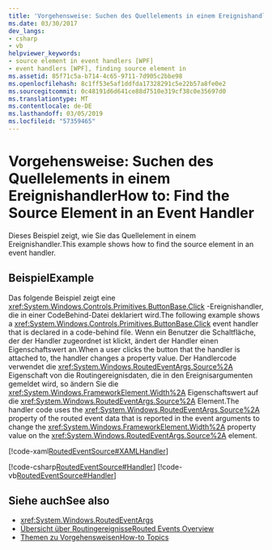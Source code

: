 ```yaml
---
title: 'Vorgehensweise: Suchen des Quellelements in einem Ereignishandler'
ms.date: 03/30/2017
dev_langs:
- csharp
- vb
helpviewer_keywords:
- source element in event handlers [WPF]
- event handlers [WPF], finding source element in
ms.assetid: 85f71c5a-b714-4c65-9711-7d905c2bbe98
ms.openlocfilehash: 8c1ff53e5af1ddfda17328291c5e22b57a8fe0e2
ms.sourcegitcommit: 0c48191d6d641ce88d7510e319cf38c0e35697d0
ms.translationtype: MT
ms.contentlocale: de-DE
ms.lasthandoff: 03/05/2019
ms.locfileid: "57359465"
---
```

# <a name="how-to-find-the-source-element-in-an-event-handler"></a><span data-ttu-id="5b7b0-102">Vorgehensweise: Suchen des Quellelements in einem Ereignishandler</span><span class="sxs-lookup"><span data-stu-id="5b7b0-102">How to: Find the Source Element in an Event Handler</span></span>
<span data-ttu-id="5b7b0-103">Dieses Beispiel zeigt, wie Sie das Quellelement in einem Ereignishandler.</span><span class="sxs-lookup"><span data-stu-id="5b7b0-103">This example shows how to find the source element in an event handler.</span></span>  
  
## <a name="example"></a><span data-ttu-id="5b7b0-104">Beispiel</span><span class="sxs-lookup"><span data-stu-id="5b7b0-104">Example</span></span>  
 <span data-ttu-id="5b7b0-105">Das folgende Beispiel zeigt eine <xref:System.Windows.Controls.Primitives.ButtonBase.Click> -Ereignishandler, die in einer CodeBehind-Datei deklariert wird.</span><span class="sxs-lookup"><span data-stu-id="5b7b0-105">The following example shows a <xref:System.Windows.Controls.Primitives.ButtonBase.Click> event handler that is declared in a code-behind file.</span></span> <span data-ttu-id="5b7b0-106">Wenn ein Benutzer die Schaltfläche, der der Handler zugeordnet ist klickt, ändert der Handler einen Eigenschaftswert an.</span><span class="sxs-lookup"><span data-stu-id="5b7b0-106">When a user clicks the button that the handler is attached to, the handler changes a property value.</span></span> <span data-ttu-id="5b7b0-107">Der Handlercode verwendet die <xref:System.Windows.RoutedEventArgs.Source%2A> Eigenschaft von die Routingereignisdaten, die in den Ereignisargumenten gemeldet wird, so ändern Sie die <xref:System.Windows.FrameworkElement.Width%2A> Eigenschaftswert auf die <xref:System.Windows.RoutedEventArgs.Source%2A> Element.</span><span class="sxs-lookup"><span data-stu-id="5b7b0-107">The handler code uses the <xref:System.Windows.RoutedEventArgs.Source%2A> property of the routed event data that is reported in the event arguments to change the <xref:System.Windows.FrameworkElement.Width%2A> property value on the <xref:System.Windows.RoutedEventArgs.Source%2A> element.</span></span>  
  
 [!code-xaml[RoutedEventSource#XAMLHandler](~/samples/snippets/csharp/VS_Snippets_Wpf/RoutedEventSource/CSharp/default.xaml#xamlhandler)]  
  
 [!code-csharp[RoutedEventSource#Handler](~/samples/snippets/csharp/VS_Snippets_Wpf/RoutedEventSource/CSharp/default.xaml.cs#handler)]
 [!code-vb[RoutedEventSource#Handler](~/samples/snippets/visualbasic/VS_Snippets_Wpf/RoutedEventSource/VisualBasic/default.xaml.vb#handler)]  
  
## <a name="see-also"></a><span data-ttu-id="5b7b0-108">Siehe auch</span><span class="sxs-lookup"><span data-stu-id="5b7b0-108">See also</span></span>
- <xref:System.Windows.RoutedEventArgs>
- [<span data-ttu-id="5b7b0-109">Übersicht über Routingereignisse</span><span class="sxs-lookup"><span data-stu-id="5b7b0-109">Routed Events Overview</span></span>](routed-events-overview.md)
- [<span data-ttu-id="5b7b0-110">Themen zu Vorgehensweisen</span><span class="sxs-lookup"><span data-stu-id="5b7b0-110">How-to Topics</span></span>](events-how-to-topics.md)
